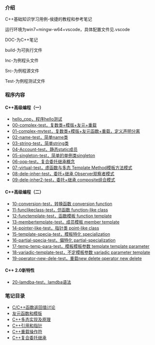 ### 介绍
C++基础知识学习用例-侯捷的教程和参考笔记

运行环境为win7+mingw-w64+vscode，具体配置文件见.vscode

DOC-为C++笔记

build-为可执行文件

Inc-为例程头文件

Src-为例程源文件

Test-为例程测试文件


### 程序内容

#### C++高级编程（一）

* [hello_cpp，程序hello测试](Test/hello_cpp.cpp)
* [00-complex-test，复数类+模版+友元+重载](Test/01-complex-test.cpp)
* [01-complex-mytest，复数类+模版+友元函数+重载，定义声明分离](Test/01-complex-mytest.cpp)
* [02-name-test，简单name类](Test/02-name-test.cpp)
* [03-string-test，简单string类](Test/03-string-test.cpp)
* [04-Account-test，静态static成员](Test/04-account-test.cpp)
* [05-singleton-test，简单的单例类singleton](Test/05-singleton-test.cpp)
* [06-oop-test，复合委托继承概念](Test/06-oop-test.cpp)
* [07-virtual-test，虚函数与多态 Template Method模板方法模式](Test/07-virtual-test.cpp)
* [08-dele-inher-test，委托+继承 Observer观察者模式](Test/08-dele-inher-test.cpp)
* [09-dele-inher2-test，委托+继承 composite组合模式](Test/09-dele-inher2-test.cpp)

#### C++高级编程（二）
* [10-conversion-test，转换函数 conversion function](Test/10-conversion-test.cpp)
* [11-funclikeclass-test，仿函数 function-like class](Test/11-funclikeclass-test.cpp)
* [12-functemplate-test，函数模板 function template](Test/12-functemplate-test.cpp)
* [13-membertemplate-test，成员模板 member template](Test/13-membertemplate-test.cpp)
* [14-pointer-like-test，指针类 point-like class](Test/14-pointer-like-test.cpp)
* [15-template-specia-test，模板特化 specialization](Test/15-template-specia-test.cpp)
* [16-partial-specia-test，偏特化 partial-specialization](Test/16-partial-specia-test.cpp)
* [17-temp-temp-para-test，模板模板参数 template template parameter](Test/17-temp-temp-para-test.cpp)
* [18-variadic-template-test，不定模板参数 variadic parameter template](Test/18-variadic-template-test.cpp)
* [19-operator-new-dele-test，重载new delete operator new delete](Test/19-operator-new-dele-test.cpp)

#### C++ 2.0新特性
* [20-lamdba-test，lamdba语法](Test/20-lamdba-test.cpp)


### 笔记目录
* [C/C++函数返回值讨论](DOC/函数返回值.md)
* [友元函数和模版](DOC/友元函数.md)
* [C++多态实现及原理](DOC/多态实现.md)
* [C++引用和指针](DOC/引用和指针.md)
* [C++重载操作符](DOC/重载操作符.md)
* [C++复合委托继承](DOC/复合委托继承.md)

